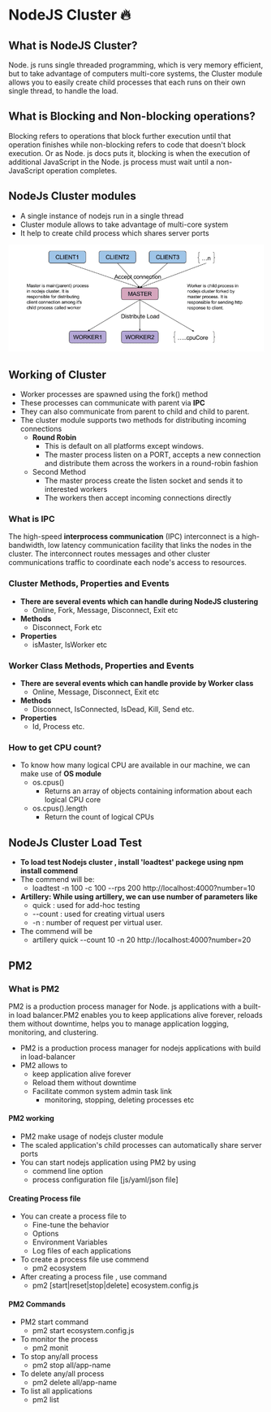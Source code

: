 # NodeJS Cluster 🔥

## What is NodeJS Cluster?

Node. js runs single threaded programming, which is very memory efficient, but to take advantage of computers multi-core systems, the Cluster module allows you to easily create child processes that each runs on their own single thread, to handle the load.

## What is Blocking and Non-blocking operations?

Blocking refers to operations that block further execution until that operation finishes while non-blocking refers to code that doesn't block execution. Or as Node. js docs puts it, blocking is when the execution of additional JavaScript in the Node. js process must wait until a non-JavaScript operation completes.

## NodeJs Cluster modules

- A single instance of nodejs run in a single thread
- Cluster module allows to take advantage of multi-core system
- It help to create child process which shares server ports

<img src="./images/Screenshot_1.png">

## Working of Cluster

- Worker processes are spawned using the fork() method
- These processes can communicate with parent via **IPC**
- They can also communicate from parent to child and child to parent.
- The cluster module supports two methods for distributing incoming connections
  - **Round Robin**
    - This is default on all platforms except windows.
    - The master process listen on a PORT, accepts a new connection and distribute them across the workers in a round-robin fashion
  - Second Method
    - The master process create the listen socket and sends it to interested workers
    - The workers then accept incoming connections directly

### What is IPC

The high-speed **interprocess communication** (IPC) interconnect is a high-bandwidth, low latency communication facility that links the nodes in the cluster. The interconnect routes messages and other cluster communications traffic to coordinate each node's access to resources.

### Cluster Methods, Properties and Events

- **There are several events which can handle during NodeJS clustering**
  - Online, Fork, Message, Disconnect, Exit etc
- **Methods**
  - Disconnect, Fork etc
- **Properties**
  - isMaster, IsWorker etc

### Worker Class Methods, Properties and Events

- **There are several events which can handle provide by Worker class**
  - Online, Message, Disconnect, Exit etc
- **Methods**
  - Disconnect, IsConnected, IsDead, Kill, Send etc.
- **Properties**
  - Id, Process etc.

### How to get CPU count?

- To know how many logical CPU are available in our machine, we can make use of **OS module**
  - os.cpus()
    - Returns an array of objects containing information about each logical CPU core
  - os.cpus().length
    - Return the count of logical CPUs

## NodeJs Cluster Load Test

- **To load test Nodejs cluster , install 'loadtest' packege using npm install commend**
- The commend will be:
  - loadtest -n 100 -c 100 --rps 200 http://localhost:4000?number=10
- **Artillery: While using artillery, we can use number of parameters like**
  - quick : used for add-hoc testing
  - --count : used for creating virtual users
  - -n : number of request per virtual user.
- The commend will be
  - artillery quick --count 10 -n 20 http://localhost:4000?number=20

## PM2

### What is PM2

PM2 is a production process manager for Node. js applications with a built-in load balancer.PM2 enables you to keep applications alive forever, reloads them without downtime, helps you to manage application logging, monitoring, and clustering.

- PM2 is a production process manager for nodejs applications with build in load-balancer
- PM2 allows to
  - keep application alive forever
  - Reload them without downtime
  - Facilitate common system admin task link
    - monitoring, stopping, deleting processes etc

#### PM2 working

- PM2 make usage of nodejs cluster module
- The scaled application's child processes can automatically share server ports
- You can start nodejs application using PM2 by using
  - commend line option
  - process configuration file [js/yaml/json file]

#### Creating Process file

- You can create a process file to
  - Fine-tune the behavior
  - Options
  - Environment Variables
  - Log files of each applications
- To create a process file use commend
  - pm2 ecosystem
- After creating a process file , use command
  - pm2 [start|reset|stop|delete] ecosystem.config.js

#### PM2 Commands

- PM2 start command
  - pm2 start ecosystem.config.js
- To monitor the process
  - pm2 monit
- To stop any/all process
  - pm2 stop all/app-name
- To delete any/all process
  - pm2 delete all/app-name
- To list all applications
  - pm2 list

